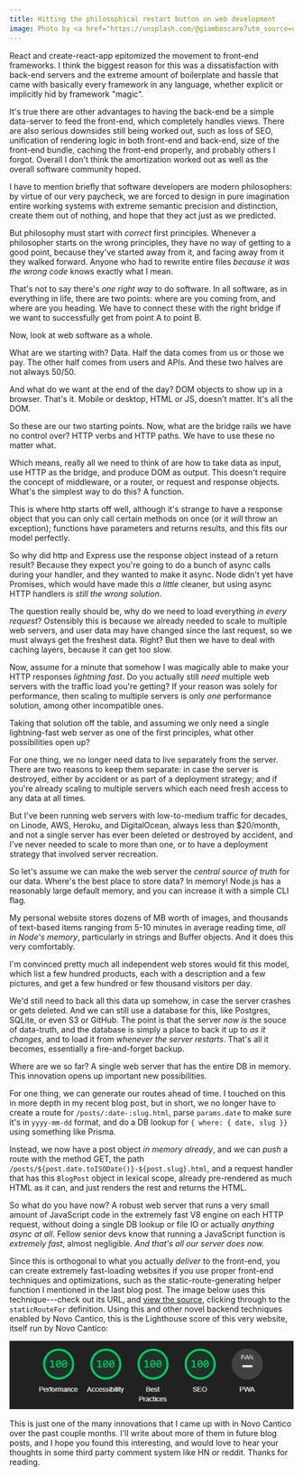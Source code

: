 ```yaml
---
title: Hitting the philosophical restart button on web development
image: Photo by <a href="https://unsplash.com/@giamboscaro?utm_source=unsplash&utm_medium=referral&utm_content=creditCopyText">Giammarco</a> on <a href="https://unsplash.com/s/photos/philosophy?utm_source=unsplash&utm_medium=referral&utm_content=creditCopyText">Unsplash</a>
---
```


React and create-react-app epitomized the movement to front-end frameworks. I think the biggest reason for this was a dissatisfaction with back-end servers and the extreme amount of boilerplate and hassle that came with basically every framework in any language, whether explicit or implicitly hid by framework "magic".

It's true there are other advantages to having the back-end be a simple data-server to feed the front-end, which completely handles views. There are also serious downsides still being worked out, such as loss of SEO, unification of rendering logic in both front-end and back-end, size of the front-end bundle, caching the front-end properly, and probably others I forgot. Overall I don't think the amortization worked out as well as the overall software community hoped.

I have to mention briefly that software developers are modern philosophers: by virtue of our very paycheck, we are forced to design in pure imagination entire working systems with extreme semantic precision and distinction, create them out of nothing, and hope that they act just as we predicted.

But philosophy must start with *correct* first principles. Whenever a philosopher starts on the wrong principles, they have no way of getting to a good point, because they've started away from it, and facing away from it they walked forward. Anyone who had to rewrite entire files *because it was the wrong code* knows exactly what I mean.

That's not to say there's *one right way* to do software. In all software, as in everything in life, there are two points: where are you coming from, and where are you heading. We have to connect these with the right bridge if we want to successfully get from point A to point B.

Now, look at web software as a whole.

What are we starting with? Data. Half the data comes from us or those we pay. The other half comes from users and APIs. And these two halves are not always 50/50.

And what do we want at the end of the day? DOM objects to show up in a browser. That's it. Mobile or desktop, HTML or JS, doesn't matter. It's all the DOM.

So these are our two starting points. Now, what are the bridge rails we have no control over? HTTP verbs and HTTP paths. We have to use these no matter what.

Which means, really all we need to think of are how to take data as input, use HTTP as the bridge, and produce DOM as output. This doesn't require the concept of middleware, or a router, or request and response objects. What's the simplest way to do this? A function.

This is where http starts off well, although it's strange to have a response object that you can only call certain methods on once (or it *will* throw an exception); functions have parameters and returns results, and this fits our model perfectly.

So why did http and Express use the response object instead of a return result? Because they expect you're going to do a bunch of async calls during your handler, and they wanted to make it async. Node didn't yet have Promises, which would have made this *a little* cleaner, but using async HTTP handlers *is still the wrong solution*.

The question really should be, why do we need to load everything *in every request*? Ostensibly this is because we already needed to scale to multiple web servers, and user data may have changed since the last request, so we must always get the freshest data. Right? But then we have to deal with caching layers, because it can get too slow.

Now, assume for a minute that somehow I was magically able to make your HTTP responses *lightning fast*. Do you actually still *need* multiple web servers with the traffic load you're getting? If your reason was solely for performance, then scaling to multiple servers is only *one* performance solution, among other incompatible ones.

Taking that solution off the table, and assuming we only need a single lightning-fast web server as one of the first principles, what other possibilities open up?

For one thing, we no longer need data to live separately from the server. There are two reasons to keep them separate: in case the server is destroyed, either by accident or as part of a deployment strategy; and if you're already scaling to multiple servers which each need fresh access to any data at all times.

But I've been running web servers with low-to-medium traffic for decades, on Linode, AWS, Heroku, and DigitalOcean, always less than $20/month, and not a single server has ever been deleted or destroyed by accident, and I've never needed to scale to more than one, or to have a deployment strategy that involved server recreation.

So let's assume we can make the web server the *central source of truth* for our data. Where's the best place to store data? In memory! Node.js has a reasonably large default memory, and you can increase it with a simple CLI flag.

My personal website stores dozens of MB worth of images, and thousands of text-based items ranging from 5-10 minutes in average reading time, *all in Node's memory*, particularly in strings and Buffer objects. And it does this very comfortably.

I'm convinced pretty much all independent web stores would fit this model, which list a few hundred products, each with a description and a few pictures, and get a few hundred or few thousand visitors per day.

We'd still need to back all this data up somehow, in case the server crashes or gets deleted. And we can still use a database for this, like Postgres, SQLite, or even S3 or GitHub. The point is that the server *now is* the souce of data-truth, and the database is simply a place to back it up to *as it changes*, and to load it from *whenever the server restarts*. That's all it becomes, essentially a fire-and-forget backup.

Where are we so far? A single web server that has the entire DB in memory. This innovation opens up important new possibilities.

For one thing, we can generate our routes ahead of time. I touched on this in more depth in my recent blog post, but in short, we no longer have to create a route for `/posts/:date-:slug.html`, parse `params.date` to make sure it's in `yyyy-mm-dd` format, and do a DB lookup for `{ where: { date, slug }}` using something like Prisma.

Instead, we now have a post object *in memory already*, and we can *push* a route with the method GET, the path `/posts/${post.date.toISODate()}-${post.slug}.html`, and a request handler that has this `BlogPost` object in lexical scope, already pre-rendered as much HTML as it can, and just renders the rest and returns the HTML.

So what do you have now? A robust web server that runs a very small amount of JavaScript code in the extremely fast V8 engine on each HTTP request, without doing a single DB lookup or file IO or actually *anything async at all*. Fellow senior devs know that running a JavaScript function is *extremely fast*, almost negligible. *And that's all our server does now.*

Since this is orthogonal to what you actually *deliver* to the front-end, you can create extremely fast-loading websites if you use proper front-end techniques and optimizations, such as the static-route-generating helper function I mentioned in the last blog post. The image below uses this technique---check out its URL, and [view the source](https://github.com/sdegutis/Novo-Cantico/blob/main/app/model/blog/post.ts#L15-L18), clicking through to the `staticRouteFor` definition. Using this and other novel backend techniques enabled by Novo Cantico, this is the Lighthouse score of this very website, itself run by Novo Cantico:

![score.png](score.png)

This is just one of the many innovations that I came up with in Novo Cantico over the past couple months. I'll write about more of them in future blog posts, and I hope you found this interesting, and would love to hear your thoughts in some third party comment system like HN or reddit. Thanks for reading.
